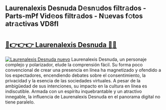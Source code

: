 ## Laurenalexis Desnuda D𝚎sn𝚞dos filtr𝚊dos - Parts-mPf Vid𝚎os filtr𝚊dos - N𝚞evas f𝚘tos atr𝚊ctivas VD8fI

# <h2><a href="http://mb8fin.tromn.icu/?c=Laurenalexis+Desnuda">🔗👉👉👉 Laurenalexis Desnuda 🔗🔗</a></h2>

[![Laurenalexis Desnuda nuevo](https://i.imgur.com/pEAQMta.gif)](http://mb8fin.tromn.icu/?c=Laurenalexis+Desnuda)
Laurenalexis Desnuda, un personaje complejo y polarizador, elude la comprensión fácil. Su forma poco convencional de crear una presencia en línea ha magnetizado y ofendido a los espectadores, encendiendo debates sobre el consentimiento, la privacidad y la esencia de las sociedades virtuales. A pesar de la ambigüedad de sus intenciones, su impacto en la cultura en línea es indiscutible. Armada con un espíritu inquebrantable y un atractivo innegable, la influencia de Laurenalexis Desnuda en el panorama digital no tiene paralelo.
